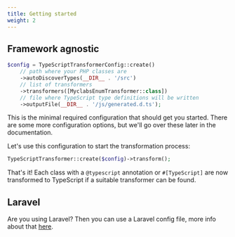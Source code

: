 ```yaml
---
title: Getting started
weight: 2
---
```


## Framework agnostic

```php
$config = TypeScriptTransformerConfig::create()
    // path where your PHP classes are
    ->autoDiscoverTypes(__DIR__ . '/src')
    // list of transformers
    ->transformers([MyclabsEnumTransformer::class]) 
    // file where TypeScript type definitions will be written
    ->outputFile(__DIR__ . '/js/generated.d.ts'); 
```

This is the minimal required configuration that should get you started. There are some more configuration options, but we'll go over these later in the documentation.

Let's use this configuration to start the transformation process:

```php
TypeScriptTransformer::create($config)->transform();
```

That's it! Each class with a `@typescript` annotation or `#[TypeScript]` are now transformed to TypeScript if a suitable transformer can be found.

## Laravel

Are you using Laravel? Then you can use a Laravel config file, more info about that [here](https://docs.spatie.be/typescript-transformer/v2/laravel/installation-and-setup/).
